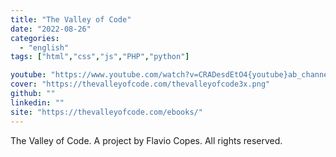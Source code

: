 ```yaml
---
title: "The Valley of Code"
date: "2022-08-26"
categories:
  - "english"
tags: ["html","css","js","PHP","python"]

youtube: "https://www.youtube.com/watch?v=CRADesdEtO4{youtube}ab_channel=MohammedBesar-%D9%85%D8%AD%D9%85%D8%AF%D8%A8%D9%8A%D8%B5%D8%A7%D8%B1"
cover: "https://thevalleyofcode.com/thevalleyofcode3x.png"
github: ""
linkedin: ""
site: "https://thevalleyofcode.com/ebooks/"
---
```




The Valley of Code. A project by Flavio Copes. All rights reserved.
